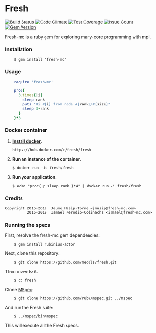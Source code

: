 # Fresh

[![Build Status](https://travis-ci.org/medols/fresh.svg)](https://travis-ci.org/medols/fresh) [![Code Climate](https://codeclimate.com/github/medols/fresh/badges/gpa.svg)](https://codeclimate.com/github/medols/fresh) [![Test Coverage](https://codeclimate.com/github/medols/fresh/badges/coverage.svg)](https://codeclimate.com/github/medols/fresh/coverage) [![Issue Count](https://codeclimate.com/github/medols/fresh/badges/issue_count.svg)](https://codeclimate.com/github/medols/fresh) [![Gem Version](https://badge.fury.io/rb/fresh-mc.svg)](https://badge.fury.io/rb/fresh-mc)

Fresh-mc is a ruby gem for exploring many-core programming with mpi.

### Installation

```shell
    $ gem install "fresh-mc"
```

### Usage

```ruby
    require 'fresh-mc'

    proc{
      3.times{|i|
        sleep rank
        puts "Hi #{i} from node #{rank}/#{size}"
        sleep 3-rank
      }
    }*3
```

### Docker container

1. **[Install docker](https://docs.docker.com/installation/)**.

    ```shell
    https://hub.docker.com/r/fresh/fresh
    ```

2. **Run an instance of the container**.

    ```shell
    $ docker run -it fresh/fresh
    ```

3. **Run your application**.

    ```shell
    $ echo "proc{ p sleep rank }*4" | docker run -i fresh/fresh
    ```

### Credits

    Copyright 2015-2019  Jaume Masip-Torne <jmasip@fresh-mc.com>
              2015-2019  Ismael Merodio-Codinachs <ismael@fresh-mc.com>

### Running the specs

First, resolve the fresh-mc gem dependencies:

```shell
    $ gem install rubinius-actor
```

Next, clone this repository:

```shell
    $ git clone https://github.com/medols/fresh.git
```

Then move to it:

```shell
    $ cd fresh
```

Clone [MSpec](http://github.com/ruby/mspec):

```shell
    $ git clone https://github.com/ruby/mspec.git ../mspec
```

And run the Fresh suite:

```shell
    $ ../mspec/bin/mspec
```

This will execute all the Fresh specs.

